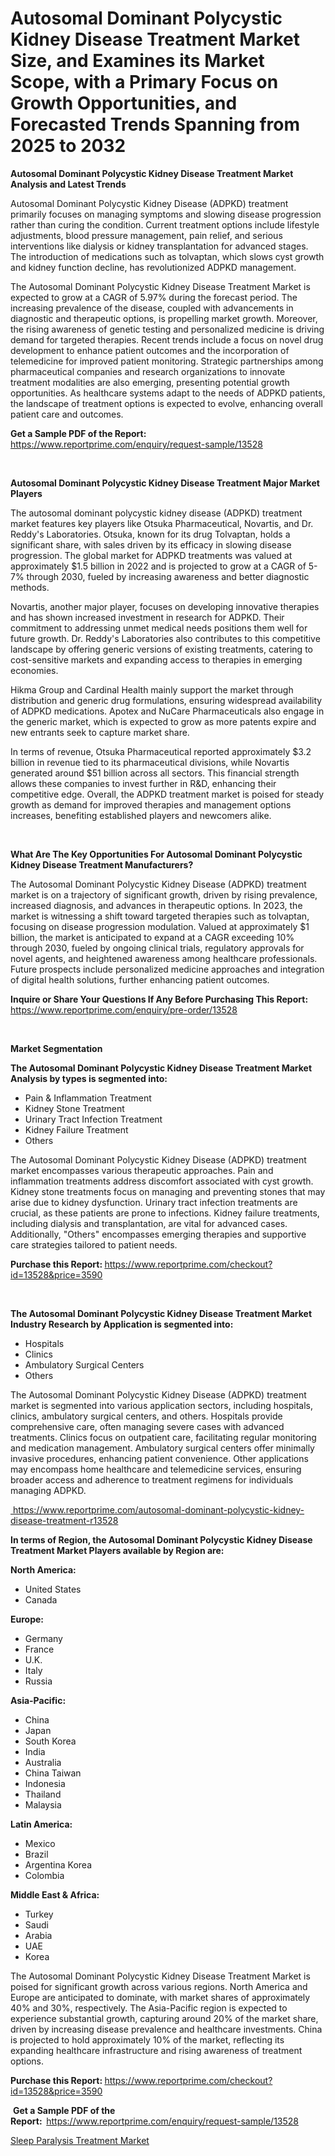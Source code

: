 <p><h1>Autosomal Dominant Polycystic Kidney Disease Treatment Market Size, and Examines its Market Scope, with a Primary Focus on Growth Opportunities, and Forecasted Trends Spanning from 2025 to 2032</h1></p><p><strong>Autosomal Dominant Polycystic Kidney Disease Treatment Market Analysis and Latest Trends</strong></p>
<p><p>Autosomal Dominant Polycystic Kidney Disease (ADPKD) treatment primarily focuses on managing symptoms and slowing disease progression rather than curing the condition. Current treatment options include lifestyle adjustments, blood pressure management, pain relief, and serious interventions like dialysis or kidney transplantation for advanced stages. The introduction of medications such as tolvaptan, which slows cyst growth and kidney function decline, has revolutionized ADPKD management. </p><p>The Autosomal Dominant Polycystic Kidney Disease Treatment Market is expected to grow at a CAGR of 5.97% during the forecast period. The increasing prevalence of the disease, coupled with advancements in diagnostic and therapeutic options, is propelling market growth. Moreover, the rising awareness of genetic testing and personalized medicine is driving demand for targeted therapies. Recent trends include a focus on novel drug development to enhance patient outcomes and the incorporation of telemedicine for improved patient monitoring. Strategic partnerships among pharmaceutical companies and research organizations to innovate treatment modalities are also emerging, presenting potential growth opportunities. As healthcare systems adapt to the needs of ADPKD patients, the landscape of treatment options is expected to evolve, enhancing overall patient care and outcomes.</p></p>
<p><strong>Get a Sample PDF of the Report:&nbsp;</strong> <a href="https://www.reportprime.com/enquiry/request-sample/13528?utm_campaign=2286&utm_medium=2&utm_source=Github&utm_content=ia&utm_term=20032025&utm_id=autosomal-dominant-polycystic-kidney-disease-treatment">https://www.reportprime.com/enquiry/request-sample/13528</a></p>
<p>&nbsp;</p>
<p><strong>Autosomal Dominant Polycystic Kidney Disease Treatment Major Market Players</strong></p>
<p><p>The autosomal dominant polycystic kidney disease (ADPKD) treatment market features key players like Otsuka Pharmaceutical, Novartis, and Dr. Reddy's Laboratories. Otsuka, known for its drug Tolvaptan, holds a significant share, with sales driven by its efficacy in slowing disease progression. The global market for ADPKD treatments was valued at approximately $1.5 billion in 2022 and is projected to grow at a CAGR of 5-7% through 2030, fueled by increasing awareness and better diagnostic methods.</p><p>Novartis, another major player, focuses on developing innovative therapies and has shown increased investment in research for ADPKD. Their commitment to addressing unmet medical needs positions them well for future growth. Dr. Reddy's Laboratories also contributes to this competitive landscape by offering generic versions of existing treatments, catering to cost-sensitive markets and expanding access to therapies in emerging economies.</p><p>Hikma Group and Cardinal Health mainly support the market through distribution and generic drug formulations, ensuring widespread availability of ADPKD medications. Apotex and NuCare Pharmaceuticals also engage in the generic market, which is expected to grow as more patents expire and new entrants seek to capture market share.</p><p>In terms of revenue, Otsuka Pharmaceutical reported approximately $3.2 billion in revenue tied to its pharmaceutical divisions, while Novartis generated around $51 billion across all sectors. This financial strength allows these companies to invest further in R&D, enhancing their competitive edge. Overall, the ADPKD treatment market is poised for steady growth as demand for improved therapies and management options increases, benefiting established players and newcomers alike.</p></p>
<p>&nbsp;</p>
<p><strong>What Are The Key Opportunities For Autosomal Dominant Polycystic Kidney Disease Treatment Manufacturers?</strong></p>
<p><p>The Autosomal Dominant Polycystic Kidney Disease (ADPKD) treatment market is on a trajectory of significant growth, driven by rising prevalence, increased diagnosis, and advances in therapeutic options. In 2023, the market is witnessing a shift toward targeted therapies such as tolvaptan, focusing on disease progression modulation. Valued at approximately $1 billion, the market is anticipated to expand at a CAGR exceeding 10% through 2030, fueled by ongoing clinical trials, regulatory approvals for novel agents, and heightened awareness among healthcare professionals. Future prospects include personalized medicine approaches and integration of digital health solutions, further enhancing patient outcomes.</p></p>
<p><strong>Inquire or Share Your Questions If Any Before Purchasing This Report:</strong> <a href="https://www.reportprime.com/enquiry/pre-order/13528?utm_campaign=2286&utm_medium=2&utm_source=Github&utm_content=ia&utm_term=20032025&utm_id=autosomal-dominant-polycystic-kidney-disease-treatment">https://www.reportprime.com/enquiry/pre-order/13528</a></p>
<p>&nbsp;</p>
<p><strong>Market Segmentation</strong></p>
<p><strong>The Autosomal Dominant Polycystic Kidney Disease Treatment Market Analysis by types is segmented into:</strong></p>
<p><ul><li>Pain & Inflammation Treatment</li><li>Kidney Stone Treatment</li><li>Urinary Tract Infection Treatment</li><li>Kidney Failure Treatment</li><li>Others</li></ul></p>
<p><p>The Autosomal Dominant Polycystic Kidney Disease (ADPKD) treatment market encompasses various therapeutic approaches. Pain and inflammation treatments address discomfort associated with cyst growth. Kidney stone treatments focus on managing and preventing stones that may arise due to kidney dysfunction. Urinary tract infection treatments are crucial, as these patients are prone to infections. Kidney failure treatments, including dialysis and transplantation, are vital for advanced cases. Additionally, "Others" encompasses emerging therapies and supportive care strategies tailored to patient needs.</p></p>
<p><strong>Purchase this Report:&nbsp;</strong><a href="https://www.reportprime.com/checkout?id=13528&price=3590&utm_campaign=2286&utm_medium=2&utm_source=Github&utm_content=ia&utm_term=20032025&utm_id=autosomal-dominant-polycystic-kidney-disease-treatment">https://www.reportprime.com/checkout?id=13528&price=3590</a></p>
<p>&nbsp;</p>
<p><strong>The Autosomal Dominant Polycystic Kidney Disease Treatment Market Industry Research by Application is segmented into:</strong></p>
<p><ul><li>Hospitals</li><li>Clinics</li><li>Ambulatory Surgical Centers</li><li>Others</li></ul></p>
<p><p>The Autosomal Dominant Polycystic Kidney Disease (ADPKD) treatment market is segmented into various application sectors, including hospitals, clinics, ambulatory surgical centers, and others. Hospitals provide comprehensive care, often managing severe cases with advanced treatments. Clinics focus on outpatient care, facilitating regular monitoring and medication management. Ambulatory surgical centers offer minimally invasive procedures, enhancing patient convenience. Other applications may encompass home healthcare and telemedicine services, ensuring broader access and adherence to treatment regimens for individuals managing ADPKD.</p></p>
<p><a href="https://www.reportprime.com/autosomal-dominant-polycystic-kidney-disease-treatment-r13528?utm_campaign=2286&utm_medium=2&utm_source=Github&utm_content=ia&utm_term=20032025&utm_id=autosomal-dominant-polycystic-kidney-disease-treatment">&nbsp;https://www.reportprime.com/autosomal-dominant-polycystic-kidney-disease-treatment-r13528</a></p>
<p><strong>In terms of Region, the Autosomal Dominant Polycystic Kidney Disease Treatment Market Players available by Region are:</strong></p>
<p>
    <p> <strong> North America: </strong>
        <ul>
            <li>United States</li>
            <li>Canada</li>
        </ul>
        </p> 
    <p> <strong> Europe: </strong>
        <ul>
            <li>Germany</li>
            <li>France</li>
            <li>U.K.</li>
            <li>Italy</li>
            <li>Russia</li>
        </ul>
        </p> 
    <p> <strong> Asia-Pacific: </strong>
        <ul>
            <li>China</li>
            <li>Japan</li>
            <li>South Korea</li>
            <li>India</li>
            <li>Australia</li>
            <li>China Taiwan</li>
            <li>Indonesia</li>
            <li>Thailand</li>
            <li>Malaysia</li>
        </ul>
        </p> 
    <p> <strong> Latin America: </strong>
        <ul>
            <li>Mexico</li>
            <li>Brazil</li>
            <li>Argentina Korea</li>
            <li>Colombia</li>
        </ul>
        </p> 
    <p> <strong> Middle East & Africa: </strong>
        <ul>
            <li>Turkey</li>
            <li>Saudi</li>
            <li>Arabia</li>
            <li>UAE</li>
            <li>Korea</li>
        </ul>
    </p>
    </p>
<p><p>The Autosomal Dominant Polycystic Kidney Disease Treatment Market is poised for significant growth across various regions. North America and Europe are anticipated to dominate, with market shares of approximately 40% and 30%, respectively. The Asia-Pacific region is expected to experience substantial growth, capturing around 20% of the market share, driven by increasing disease prevalence and healthcare investments. China is projected to hold approximately 10% of the market, reflecting its expanding healthcare infrastructure and rising awareness of treatment options.</p></p>
<p><strong>Purchase this Report: </strong><a href="https://www.reportprime.com/checkout?id=13528&price=3590&utm_campaign=2286&utm_medium=2&utm_source=Github&utm_content=ia&utm_term=20032025&utm_id=autosomal-dominant-polycystic-kidney-disease-treatment">https://www.reportprime.com/checkout?id=13528&price=3590</a></p>
<p>&nbsp;<strong>Get a Sample PDF of the Report:&nbsp;&nbsp;</strong><a href="https://www.reportprime.com/enquiry/request-sample/13528?utm_campaign=2286&utm_medium=2&utm_source=Github&utm_content=ia&utm_term=20032025&utm_id=autosomal-dominant-polycystic-kidney-disease-treatment">https://www.reportprime.com/enquiry/request-sample/13528</a></p>
<p><strong></strong></p>
<p><p><a href="https://github.com/stillsfloria19981/Market-Research-Report-List-1/blob/main/sleep-paralysis-treatment-market.md?utm_campaign=2286&utm_medium=2&utm_source=Github&utm_content=ia&utm_term=20032025&utm_id=autosomal-dominant-polycystic-kidney-disease-treatment">Sleep Paralysis Treatment Market</a></p></p>
